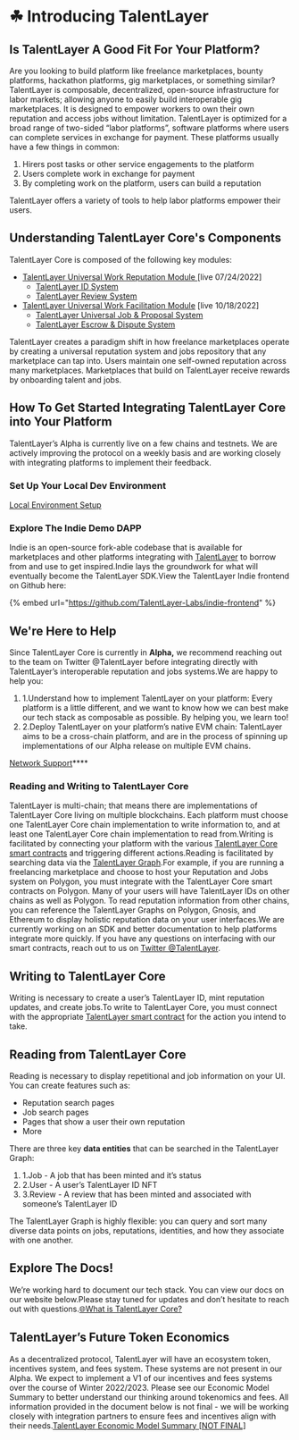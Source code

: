 # ☘ Introducing TalentLayer

## Is TalentLayer A Good Fit For Your Platform? <a href="#is-talentlayer-a-good-fit-for-your-platform" id="is-talentlayer-a-good-fit-for-your-platform"></a>

Are you looking to build platform like freelance marketplaces, bounty platforms, hackathon platforms, gig marketplaces, or something similar? TalentLayer is composable, decentralized, open-source infrastructure for labor markets; allowing anyone to easily build interoperable gig marketplaces. It is designed to empower workers to own their own reputation and access jobs without limitation. TalentLayer is optimized for a broad range of two-sided “labor platforms”, software platforms where users can complete services in exchange for payment. These platforms usually have a few things in common:

1. Hirers post tasks or other service engagements to the platform
2. Users complete work in exchange for payment
3. By completing work on the platform, users can build a reputation

TalentLayer offers a variety of tools to help labor platforms empower their users.

## Understanding TalentLayer Core's Components <a href="#understanding-talentlayer-cores-components" id="understanding-talentlayer-cores-components"></a>

TalentLayer Core is composed of the following key modules:

* ​[TalentLayer Universal Work Reputation Module ](https://docs.talentlayer.org/work-reputation-module)\[live 07/24/2022]
  * ​[TalentLayer ID System](https://docs.talentlayer.org/work-reputation-module/what-is-talentlayer-id)​
  * ​[TalentLayer Review System](https://docs.talentlayer.org/work-reputation-module/reviews-and-reputation)​
* ​[TalentLayer Universal Work Facilitation Module](https://docs.talentlayer.org/work-facilitation-module) \[live 10/18/2022]
  * ​[TalentLayer Universal Job & Proposal System](https://docs.talentlayer.org/work-facilitation-module/jobs-and-proposals)​
  * ​[TalentLayer Escrow & Dispute System](https://docs.talentlayer.org/work-facilitation-module/escrow-and-dispute-system)​

TalentLayer creates a paradigm shift in how freelance marketplaces operate by creating a universal reputation system and jobs repository that any marketplace can tap into. Users maintain one self-owned reputation across many marketplaces. Marketplaces that build on TalentLayer receive rewards by onboarding talent and jobs.

## How To Get Started Integrating TalentLayer Core into Your Platform <a href="#how-to-get-started-integrating-talentlayer-core-into-your-platform" id="how-to-get-started-integrating-talentlayer-core-into-your-platform"></a>

TalentLayer’s Alpha is currently live on a few chains and testnets. We are actively improving the protocol on a weekly basis and are working closely with integrating platforms to implement their feedback.

### Set Up Your Local Dev Environment <a href="#set-up-your-local-dev-environment" id="set-up-your-local-dev-environment"></a>

​[Local Environment Setup](https://docs.talentlayer.org/developers/local-environment-setup)​

### Explore The Indie Demo DAPP <a href="#explore-the-indie-demo-dapp" id="explore-the-indie-demo-dapp"></a>

Indie is an open-source fork-able codebase that is available for marketplaces and other platforms integrating with [TalentLayer](https://docs.talentlayer.org/) to borrow from and use to get inspired.Indie lays the groundwork for what will eventually become the TalentLayer SDK.View the TalentLayer Indie frontend on Github here:

{% embed url="https://github.com/TalentLayer-Labs/indie-frontend" %}

## We're Here to Help <a href="#were-here-to-help" id="were-here-to-help"></a>

Since TalentLayer Core is currently in **Alpha,** we recommend reaching out to the team on Twitter @TalentLayer before integrating directly with TalentLayer’s interoperable reputation and jobs systems.We are happy to help you:

1. 1.Understand how to implement TalentLayer on your platform: Every platform is a little different, and we want to know how we can best make our tech stack as composable as possible. By helping you, we learn too!
2. 2.Deploy TalentLayer on your platform’s native EVM chain: TalentLayer aims to be a cross-chain platform, and are in the process of spinning up implementations of our Alpha release on multiple EVM chains.

[Network Support](https://docs.talentlayer.org/developers/network-support)****

### Reading and Writing to TalentLayer Core <a href="#reading-and-writing-to-talentlayer-core" id="reading-and-writing-to-talentlayer-core"></a>

TalentLayer is multi-chain; that means there are implementations of TalentLayer Core living on multiple blockchains. Each platform must choose one TalentLayer Core chain implementation to write information to, and at least one TalentLayer Core chain implementation to read from.Writing is facilitated by connecting your platform with the various [TalentLayer Core smart contracts](https://docs.talentlayer.org/developers/smart-contracts) and triggering different actions.Reading is facilitated by searching data via the [TalentLayer Graph](https://docs.talentlayer.org/developers/graph-schema).For example, if you are running a freelancing marketplace and choose to host your Reputation and Jobs system on Polygon, you must integrate with the TalentLayer Core smart contracts on Polygon. Many of your users will have TalentLayer IDs on other chains as well as Polygon. To read reputation information from other chains, you can reference the TalentLayer Graphs on Polygon, Gnosis, and Ethereum to display holistic reputation data on your user interfaces.We are currently working on an SDK and better documentation to help platforms integrate more quickly. If you have any questions on interfacing with our smart contracts, reach out to us on [Twitter @TalentLayer](https://twitter.com/TalentLayer).

## Writing to TalentLayer Core <a href="#writing-to-talentlayer-core" id="writing-to-talentlayer-core"></a>

Writing is necessary to create a user’s TalentLayer ID, mint reputation updates, and create jobs.To write to TalentLayer Core, you must connect with the appropriate [TalentLayer smart contract](technical-guides/smart-contracts/) for the action you intend to take.

## Reading from TalentLayer Core <a href="#reading-from-talentlayer-core" id="reading-from-talentlayer-core"></a>

Reading is necessary to display repetitional and job information on your UI. You can create features such as:

* Reputation search pages
* Job search pages
* Pages that show a user their own reputation
* More

There are three key **data entities** that can be searched in the TalentLayer Graph:

1. 1.Job - A job that has been minted and it’s status
2. 2.User - A user’s TalentLayer ID NFT
3. 3.Review - A review that has been minted and associated with someone’s TalentLayer ID

The TalentLayer Graph is highly flexible: you can query and sort many diverse data points on jobs, reputations, identities, and how they associate with one another.

## Explore The Docs! <a href="#explore-the-docs" id="explore-the-docs"></a>

We’re working hard to document our tech stack. You can view our docs on our website below.Please stay tuned for updates and don’t hesitate to reach out with questions.[🌐What is TalentLayer Core?](https://docs.talentlayer.org/)

## TalentLayer’s Future Token Economics <a href="#talentlayers-future-token-economics" id="talentlayers-future-token-economics"></a>

As a decentralized protocol, TalentLayer will have an ecosystem token, incentives system, and fees system. These systems are not present in our Alpha. We expect to implement a V1 of our incentives and fees systems over the course of Winter 2022/2023. Please see our Economic Model Summary to better understand our thinking around tokenomics and fees. All information provided in the document below is not final - we will be working closely with integration partners to ensure fees and incentives align with their needs.​[TalentLayer Economic Model Summary \[NOT FINAL\]](https://www.notion.so/TalentLayer-Economic-Model-Summary-NOT-FINAL-fd99e6e616ca4f3c8dad191ab14aafe3)

